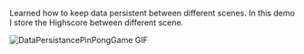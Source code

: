 
Learned how to keep data persistent between different scenes. In this demo I store the Highscore between different scene.

![DataPersistancePinPongGame GIF](https://github.com/user-attachments/assets/ca2dc9da-2269-46f8-a8b5-0bfb319e4249)
